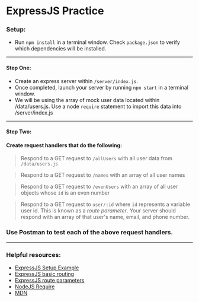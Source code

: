# ExpressJS Practice

### Setup:
* Run `npm install` in a terminal window. Check `package.json` to verify which dependencies will be installed.

---

#### Step One:
* Create an express server within `/server/index.js`.
* Once completed, launch your server by running `npm start` in a terminal window.
* We will be using the array of mock user data located within /data/users.js. Use a node `require` statement to import this data into /server/index.js
---

#### Step Two:
#### Create request handlers that do the following:
> Respond to a GET request to `/allUsers` with all user data from `/data/users.js`

> Respond to a GET request to `/names` with an array of all user names

> Respond to a GET request to `/evenUsers` with an array of all user objects whose `id` is an even number

> Respond to a GET request to `user/:id` where `id` represents a variable user id. This is known as a *route parameter*. Your server should respond with an array of that user's name, email, and phone number.
### Use Postman to test each of the above request handlers. 

---


### Helpful resources:
* [ExpressJS Setup Example](http://expressjs.com/en/starter/hello-world.html)
* [ExpressJS basic routing](http://expressjs.com/en/starter/basic-routing.html)
* [ExpressJS route parameters](http://expressjs.com/en/guide/routing.html#route-parameters)
* [NodeJS Require](https://nodejs.org/en/knowledge/getting-started/what-is-require/)
* [MDN](https://developer.mozilla.org/en-US/)
